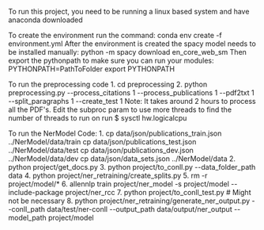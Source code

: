 To run this project, you need to be running a linux based system and have anaconda downloaded

To create the environment run the command:
    conda env create -f environment.yml
After the environment is created the spacy model needs to be installed manually:
    python -m spacy download en_core_web_sm 
Then export the pythonpath to make sure you can run your modules:
    PYTHONPATH=PathToFolder
    export PYTHONPATH
    
To run the preprocessing code
    1. cd preprocessing
    2. python preprocessing.py --process_citations 1 
           --process_publications 1 --pdf2txt 1 --split_paragraphs 1 --create_test 1
    Note: It takes around 2 hours to process all the PDF's. Edit the subproc param to use more threads
    to find the number of threads to run on run $ sysctl hw.logicalcpu
    
To run the NerModel Code:
    1. cp data/json/publications_train.json ../NerModel/data/train
       cp data/json/publications_test.json ../NerModel/data/test
       cp data/json/publications_dev.json ../NerModel/data/dev
       cp data/json/data_sets.json ../NerModel/data
    2. python project/get_docs.py
    3. python project/to_conll.py --data_folder_path data
    4. python project/ner_retraining/create_splits.py
    5. rm -r project/model/* 
    6. allennlp train project/ner_model -s project/model --include-package project/ner_rcc
    7. python project/to_conll_test.py # Might not be necessary
    8. python project/ner_retraining/generate_ner_output.py --conll_path data/test/ner-conll --output_path data/output/ner_output --model_path project/model
    

    
